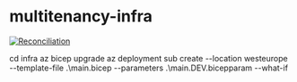 # multitenancy-infra

[![Reconciliation](https://github.com/EmeaAppGbb/multitenancy-infra/actions/workflows/ci.yml/badge.svg)](https://github.com/EmeaAppGbb/multitenancy-infra/actions/workflows/ci.yml)


cd infra
az bicep upgrade
az deployment sub create --location westeurope --template-file .\main.bicep --parameters .\main.DEV.bicepparam --what-if  